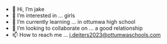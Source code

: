 - 👋 Hi, I’m jake
- 👀 I’m interested in ... girls
- 🌱 I’m currently learning ... in ottumwa high school
- 💞️ I’m looking to collaborate on ... a good relationship
- 📫 How to reach me ... j.deiters2023@ottumwaschools.com

<!---
arthermorgen/arthermorgen is a ✨ special ✨ repository because its `README.md` (this file) appears on your GitHub profile.
You can click the Preview link to take a look at your changes.
--->
